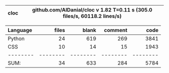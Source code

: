 cloc|github.com/AlDanial/cloc v 1.82  T=0.11 s (305.0 files/s, 60118.2 lines/s)
--- | ---

Language|files|blank|comment|code
:-------|-------:|-------:|-------:|-------:
Python|24|619|269|3841
CSS|10|14|15|1943
--------|--------|--------|--------|--------
SUM:|34|633|284|5784
